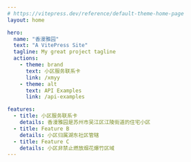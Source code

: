 ```yaml
---
# https://vitepress.dev/reference/default-theme-home-page
layout: home

hero:
  name: "香漫雅园"
  text: "A VitePress Site"
  tagline: My great project tagline
  actions:
    - theme: brand
      text: 小区服务联系卡
      link: /xmyy
    - theme: alt
      text: API Examples
      link: /api-examples

features:
  - title: 小区服务联系卡
    details: 香漫雅园是苏州市吴江区江陵街道的住宅小区
  - title: Feature B
    details: 小区归属湖东社区管辖
  - title: Feature C
    details: 小区非禁止燃放烟花爆竹区域
---
```


